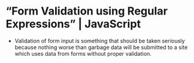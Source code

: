 #  “Form Validation using Regular Expressions” | JavaScript

- Validation of form input is something that should be taken seriously because nothing worse than garbage data will be submitted to a site which uses data from forms without proper validation.
